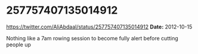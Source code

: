 # 257757407135014912
https://twitter.com/AliAbdaal/status/257757407135014912
**Date:** 2012-10-15

Nothing like a 7am rowing session to become fully alert before cutting people up

